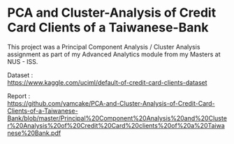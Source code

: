 # PCA and Cluster-Analysis of Credit Card Clients of a Taiwanese-Bank
This project was a Principal Component Analysis / Cluster Analysis assignment as part of my Advanced Analytics module from my Masters at NUS - ISS.

Dataset : </br>
https://www.kaggle.com/uciml/default-of-credit-card-clients-dataset

Report : </br>
https://github.com/yamcake/PCA-and-Cluster-Analysis-of-Credit-Card-Clients-of-a-Taiwanese-Bank/blob/master/Principal%20Component%20Analysis%20and%20Cluster%20Analysis%20of%20Credit%20Card%20clients%20of%20a%20Taiwanese%20Bank.pdf
